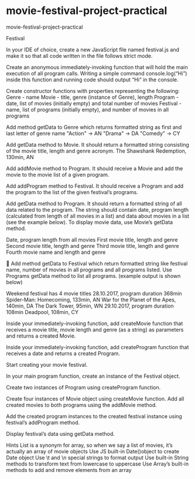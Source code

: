 # movie-festival-project-practical
movie-festival-project-practical

Festival

In your IDE of choice, create a new JavaScript file named festival.js and make it so that all code written in the file follows strict mode.

Create an anonymous immediately-invoking function that will hold the main execution of all program calls. Writing a simple command console.log(“Hi”) inside this function and running code should output “Hi“ in the console.

Create constructor functions with properties representing the following:
Genre - name
Movie - title, genre (instance of Genre), length
Program - date, list of movies (initially empty) and total number of movies 
Festival - name, list of programs (initially empty), and number of movies in all programs

Add method getData to Genre which returns formatted string as first and last letter of genre name
"Action" -> AN
"Drama" -> DA
"Comedy" -> CY

Add getData method to Movie. It should return a formatted string consisting of the movie title, length and genre acronym.
The Shawshank Redemption, 130min, AN

Add addMovie method to Program. It should receive a Movie and add the movie to the movie list of a given program. 

Add addProgram method to Festival. It should receive a Program and add the program to the list of the given festival’s programs. 

Add getData method to Program. It should return a formatted string of all data related to the program. The string should contain date, program length (calculated from length of all movies in a list) and data about movies in a list (see the example below). To display movie data, use Movie’s getData method.

Date, program length from all movies
     First movie title, length and genre
     Second movie title, length and genre
     Third movie title, length and genre
     Fourth movie name and length and genre


Add method getData to Festival which return formatted string like festival name, number of movies in all programs and all programs listed. Use Programs getData method to list all programs. (example output is shown below)

Weekend festival has 4 movie titles
    28.10.2017, program duration 368min
        Spider-Man: Homecoming, 133min, AN
        War for the Planet of the Apes, 140min, DA
        The Dark Tower, 95min, WN
    29.10.2017, program duration 108min
        Deadpool, 108min, CY

Inside your immediately-invoking function, add createMovie function that receives a movie title, movie length and genre (as a string) as parameters and returns a created Movie.

Inside your immediately-invoking function, add createProgram function that receives a date and returns a created Program.

Start creating your movie festival.

In your main program function, create an instance of the Festival object. 

Create two instances of Program using createProgram function.

Create four instances of Movie object using createMovie function. Add all created movies to both programs using the addMovie method.

Add the created program instances to the created festival instance using festival’s addProgram method.

Display festival’s data using getData method.

Hints
List is a synonym for array, so when we say a list of movies, it’s actually an array of movie objects
Use JS built-in Date()object to create Date object
Use \t and \n special strings to format output 
Use built-in String methods to transform text from lowercase to uppercase
Use Array’s built-in methods to add and remove elements from an array

